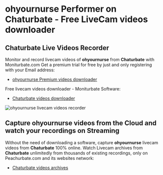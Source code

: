 # ohyournurse Performer on Chaturbate - Free LiveCam videos downloader

## Chaturbate Live Videos Recorder

Monitor and record livecam videos of **ohyournurse** from **Chaturbate** with Moniturbate.com
Get a premium trial for free by just and only registering with your Email address:
* [ohyournurse Premium videos downloader](https://moniturbate.com/request-demo-licence-key.html)

Free livecam videos downloader - Moniturbate Software:
* [Chaturbate videos downloader](https://moniturbate.com/moniturbate-download-software.html)

![ohyournurse livecam videos recorder](https://peachurnet.com/templates/moniturbate-software.png)


## Capture ohyournurse videos from the Cloud and watch your recordings on Streaming

Without the need of downloading a software, capture **ohyournurse** livecam videos from **Chaturbate** 100% online.
Watch Livecam archives from **Chaturbate** unlimitedly from thousands of existing recordings, only on Peachurbate.com and its websites network:
* [Chaturbate videos archives](https://peachurnet.com/)